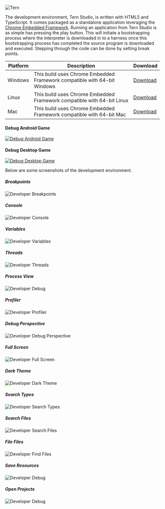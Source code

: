 ![Tern](https://raw.githubusercontent.com/tern-lang/tern-site/master/tern-lang.org/img/logo-small.png)

The development environment, Tern Studio, is written with HTML5 and TypeScript. It comes packaged as a standalone application 
leveraging the [Chrome Embedded Framework](https://en.wikipedia.org/wiki/Chromium_Embedded_Framework). Running an application from Tern Studio is as simple has pressing the 
play button. This will initiate a bootstrapping process where the interpreter is downloaded in to a harness once
this bootstrapping process has completed the source program is downloaded and executed. Stepping through the
code can be done by setting break points.

| Platform      | Description   | Download   |
| ------------- | ------------- | ------ |
| Windows      | This build uses Chrome Embedded Framework compatible with 64-bit Windows  | [Download](http://tern-lang.org/download/ternd-windows.zip)   |
| Linux      | This build uses Chrome Embedded Framework compatible with 64-bit Linux  | [Download](http://tern-lang.org/download/ternd-linux.tar.gz)   |
| Mac      | This build uses Chrome Embedded Framework compatible with 64-bit Mac  | [Download](http://tern-lang.org/download/ternd-mac.zip)   |

#### Debug Android Game
[![Debug Android Game](http://img.youtube.com/vi/oJoTgxaNs8I/0.jpg)](https://www.youtube.com/watch?v=oJoTgxaNs8I)

#### Debug Desktop Game
[![Debug Desktop Game](http://img.youtube.com/vi/yK4ZyIS3w9o/0.jpg)](https://www.youtube.com/watch?v=yK4ZyIS3w9o)

Below are some screenshots of the development environment. 

##### Breakpoints
![Developer Breakpoints](https://raw.githubusercontent.com/tern-lang/tern-site/master/tern-lang.org/img/screenshots/debugger_breakpoints.png)
##### Console
![Developer Console](https://raw.githubusercontent.com/tern-lang/tern-site/master/tern-lang.org/img/screenshots/debugger_console.png)
##### Variables
![Developer Variables](https://raw.githubusercontent.com/tern-lang/tern-site/master/tern-lang.org/img/screenshots/debugger_variables.png)
##### Threads
![Developer Threads](https://raw.githubusercontent.com/tern-lang/tern-site/master/tern-lang.org/img/screenshots/debugger_threads.png)
##### Process View
![Developer Debug](https://raw.githubusercontent.com/tern-lang/tern-site/master/tern-lang.org/img/screenshots/debugger_agents.png)
##### Profiler
![Developer Profiler](https://raw.githubusercontent.com/tern-lang/tern-site/master/tern-lang.org/img/screenshots/debugger_profiler.png)
##### Debug Perspective
![Developer Debug Perspective](https://raw.githubusercontent.com/tern-lang/tern-site/master/tern-lang.org/img/screenshots/debugger_changelayout.png)
##### Full Screen
![Developer Full Screen](https://raw.githubusercontent.com/tern-lang/tern-site/master/tern-lang.org/img/screenshots/debugger_fullscreen.png)
##### Dark Theme
![Developer Dark Theme](https://raw.githubusercontent.com/tern-lang/tern-site/master/tern-lang.org/img/screenshots/debugger_darktheme.png)
##### Search Types
![Developer Search Types](https://raw.githubusercontent.com/tern-lang/tern-site/master/tern-lang.org/img/screenshots/debugger_searchtypes.png)
##### Search Files
![Developer Search Files](https://raw.githubusercontent.com/tern-lang/tern-site/master/tern-lang.org/img/screenshots/debugger_searchfiles.png)
##### File Files
![Developer Find Files](https://raw.githubusercontent.com/tern-lang/tern-site/master/tern-lang.org/img/screenshots/debugger_findfiles.png)
##### Save Resources
![Developer Debug](https://raw.githubusercontent.com/tern-lang/tern-site/master/tern-lang.org/img/screenshots/debugger_save.png)
##### Open Projects
![Developer Debug](https://raw.githubusercontent.com/tern-lang/tern-site/master/tern-lang.org/img/screenshots/debugger_open.png)


